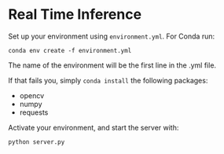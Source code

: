# Real Time Inference

Set up your environment using `environment.yml`. For Conda run: 

`conda env create -f environment.yml`

The name of the environment will be the first line in the .yml file. 

If that fails you, simply `conda install` the following packages:
- opencv
- numpy
- requests

Activate your environment, and start the server with:

`python server.py`
